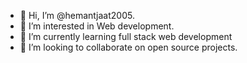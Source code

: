 - 👋 Hi, I’m @hemantjaat2005.
- 👀 I’m interested in Web development.
- 🌱 I’m currently learning full stack web development
- 💞️ I’m looking to collaborate on open source projects.


<!---
hemantjaat2005/hemantjaat2005 is a ✨ special ✨ repository because its `README.md` (this file) appears on your GitHub profile.
You can click the Preview link to take a look at your changes.
--->
